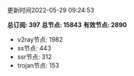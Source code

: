 更新时间2022-05-29 09:24:53

**总订阅: 397**
**总节点: 15843**
**有效节点: 2890**
- v2ray节点: 1982
- ss节点: 443
- ssr节点: 312
- trojan节点: 153
